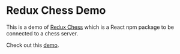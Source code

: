 # Redux Chess Demo

This is a demo of [Redux Chess](https://github.com/programarivm/redux-chess) which is a React npm package to be connected to a chess server.

Check out this [demo](https://programarivm.github.io/demo-redux-chess).
